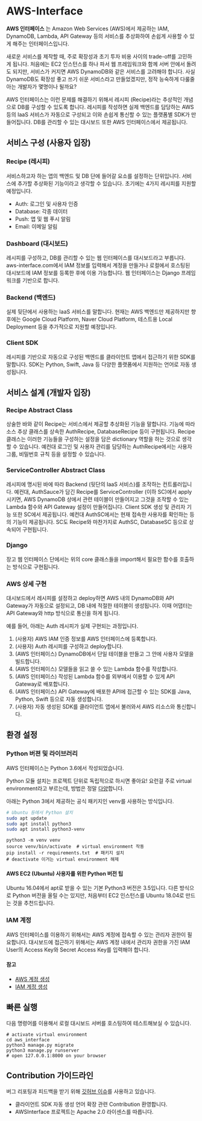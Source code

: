# AWS-Interface

**AWS 인터페이스** 는 Amazon Web Services (AWS)에서 제공하는 IAM, DynamoDB, Lambda, API Gateway 등의 서비스를 추상화하여 손쉽게 사용할 수 있게 해주는 인터페이스입니다.

새로운 서비스를 제작할 때, 주로 확장성과 초기 투자 비용 사이의 trade-off를 고민하게 됩니다. 처음에는 EC2 인스턴스를 하나 파서 웹 프레임워크와 함께 서버 안에서 돌려도 되지만, 서비스가 커지면 AWS DynamoDB와 같은 서비스를 고려해야 합니다. 사실 DynamoDB도 확장성 좋고 쓰기 쉬운 서비스라고 만들었겠지만, 정작 능숙하게 다룰줄 아는 개발자가 몇명이나 될까요?

AWS 인터페이스는 이런 문제를 해결하기 위해서 레시피 (Recipe)라는 추상적인 개념으로 DB를 구성할 수 있도록 합니다. 레시피를 작성하면 실제 백엔드를 담당하는 AWS 등의 IaaS 서비스가 자동으로 구성되고 이와 손쉽게 통신할 수 있는 플랫폼별 SDK가 만들어집니다. DB를 관리할 수 있는 대시보드 또한 AWS 인터페이스에서 제공됩니다.

## 서비스 구성 (사용자 입장)

### Recipe (레시피)
서비스하고자 하는 앱의 백엔드 및 DB 단에 들어갈 요소를 설정하는 단위입니다. 서비스에 추가할 추상화된 기능이라고 생각할 수 있습니다. 초기에는 4가지 레시피를 지원할 예정입니다.

- Auth: 로그인 및 사용자 인증
- Database: 각종 데이터
- Push: 앱 및 웹 푸시 알림
- Email: 이메일 알림

### Dashboard (대시보드)
레시피를 구성하고, DB를 관리할 수 있는 웹 인터페이스를 대시보드라고 부릅니다. aws-interface.com에서  IAM 정보를 입력해서 계정을 만들거나 로컬에서 호스팅된 대시보드에 IAM 정보를 등록한 후에 이용 가능합니다. 웹 인터페이스는 Django 프레임워크를 기반으로 합니다.

### Backend (백엔드)
실제 뒷단에서 사용하는 IaaS 서비스를 말합니다. 현재는 AWS 백엔드만 제공하지만 향후에는 Google Cloud Platform, Naver Cloud Platform, 테스트용 Local Deployment 등을 추가적으로 지원할 예정입니다.

### Client SDK
레시피를 기반으로 자동으로 구성된 백엔드를 클라이언트 앱에서 접근하기 위한 SDK를 말합니다. SDK는 Python, Swift, Java 등 다양한 플랫폼에서 지원하는 언어로 자동 생성됩니다.

## 서비스 설계 (개발자 입장)

### Recipe Abstract Class
상술한 바와 같이 Recipe는 서비스에서 제공할 추상화된 기능을 말합니다. 기능에 따라 소스 추상 클래스를 상속한 AuthRecipe, DatabaseRecipe 등이 구현됩니다. Recipe 클래스는 이러한 기능들을 구성하는 설정을 담은 dictionary 역할을 하는 것으로 생각할 수 있습니다. 예컨대 로그인 및 사용자 관리를 담당하는 AuthRecipe에서는 사용자 그룹, 비밀번호 규칙 등을 설정할 수 있습니다.

### ServiceController Abstract Class
레시피에 명시된 바에 따라 Backend (뒷단의 IaaS 서비스)를 조작하는 컨트롤러입니다. 예컨대, AuthSauce가 담긴 Recipe를 ServiceController (이하 SC)에서 apply시키면, AWS DynamoDB 상에서 관련 테이블이 만들어지고 그것을 조작할 수 있는 Lambda 함수와 API Gateway 설정이 만들어집니다. Client SDK 생성 및 관리자 기능 또한 SC에서 제공됩니다. 예컨대 AuthSC에서는 현재 접속한 사용자를 확인하는 등의 기능이 제공됩니다. SC도 Recipe와 마찬가지로 AuthSC, DatabaseSC 등으로 상속되어 구현됩니다.

### Django
장고 웹 인터페이스 단에서는 위의 core 클래스들을 import해서 필요한 함수를 호출하는 방식으로 구현됩니다.

### AWS 상세 구현
대시보드에서 레시피를 설정하고 deploy하면 AWS 내의 DynamoDB와 API Gateway가 자동으로 설정되고, DB 내에 적절한 테이블이 생성됩니다. 이때 어댑터는 API Gateway와 http 방식으로 통신을 하게 됩니다.

예를 들어, 아래는 Auth 레시피가 실제 구현되는 과정입니다.

1. (사용자) AWS IAM 인증 정보를 AWS 인터페이스에 등록합니다.
2. (사용자) Auth 레시피를 구성하고 deploy합니다.
3. (AWS 인터페이스) DynamoDB에서 단일 테이블을 만들고 그 안에 사용자 모델을 빌드합니다. 
4. (AWS 인터페이스) 모델들을 읽고 쓸 수 있는 Lambda 함수를 작성합니다.
5. (AWS 인터페이스) 작성된 Lambda 함수를 외부에서 이용할 수 있게 API Gateway로 배포합니다.
6. (AWS 인터페이스) API Gateway에 배포한 API에 접근할 수 있는 SDK를 Java, Python, Swift 등으로 자동 생성합니다.
7. (사용자) 자동 생성된 SDK를 클라이언트 앱에서 불러와서 AWS 리소스와 통신합니다.

## 환경 설정

### Python 버젼 및 라이브러리

AWS 인터페이스는 Python 3.6에서 작성되었습니다. 

Python 모듈 설치는 프로젝트 단위로 독립적으로 하시면 좋아요! 요런걸 주로 virtual environment라고 부르는데, 방법은 정말 [다양](https://stackoverflow.com/questions/41573587/what-is-the-difference-between-venv-pyvenv-pyenv-virtualenv-virtualenvwrappe)합니다.

아래는 Python 3에서 제공하는 공식 패키지인 venv를 사용하는 방식입니다.

```bash
# Ubuntu 등에서 Python 설치
sudo apt update
sudo apt install python3
sudo apt install python3-venv
```

```
python3 -m venv venv
source venv/bin/activate  # virtual environment 작동
pip install -r requirements.txt  # 패키지 설치
# deactivate 이거는 virtual environment 해제
```

#### AWS EC2 (Ubuntu) 사용자를 위한 Python 버전 팁
Ubuntu 16.04에서 apt로 받을 수 있는 기본 Python3 버전은 3.5입니다. 다른 방식으로 Python 버전을 올릴 수는 있지만, 처음부터 EC2 인스턴스를 Ubuntu 18.04로 만드는 것을 추천드립니다.

### IAM 계정
AWS 인터페이스를 이용하기 위해서는 AWS 계정에 접속할 수 있는 관리자 권한이 필요합니다. 대시보드에 접근하기 위해서는 AWS 계정 내에서 관리자 권한을 가진 IAM User의 Access Key와 Secret Access Key를 입력해야 합니다.

#### 참고
- [AWS 계정 생성](https://aws.amazon.com/ko/premiumsupport/knowledge-center/create-and-activate-aws-account/)
- [IAM 계정 생성](https://docs.aws.amazon.com/ko_kr/IAM/latest/UserGuide/id_users_create.html)

## 빠른 실행
다음 명령어를 이용해서 로컬 대시보드 서버를 호스팅하여 테스트해보실 수 있습니다.
```
# activate virtual environment
cd aws_interface
python3 manage.py migrate
python3 manage.py runserver
# open 127.0.0.1:8000 on your browser
```

## Contribution 가이드라인

버그 리포팅과 피드백을 받기 위해 [깃허브 이슈](https://github.com/hubaimaster/AWSInterface/issues)를 사용하고 있습니다.

- 클라이언트 SDK 자동 생성 언어 확장 관련 Contribution 환영합니다.
- AWSInterface 프로젝트는 Apache 2.0 라이센스를 따릅니다.
